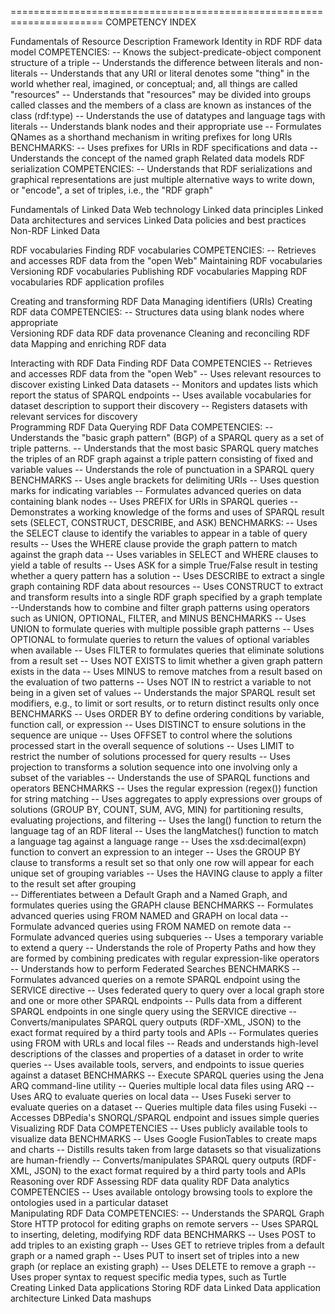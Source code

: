 ======================================================================
COMPETENCY INDEX

Fundamentals of Resource Description Framework
    Identity in RDF
    RDF data model
        COMPETENCIES:
        -- Knows the subject-predicate-object component structure of a triple
        -- Understands the difference between literals and non-literals
        -- Understands that any URI or literal denotes some "thing" in the world 
           whether real, imagined, or conceptual; and, all things are called "resources"
        -- Understands that "resources" may be divided into groups called classes and 
           the members of a class are known as instances of the class (rdf:type)
        -- Understands the use of datatypes and language tags with literals
        -- Understands blank nodes and their appropriate use
        -- Formulates QNames as a shorthand mechanism in writing prefixes for long URIs 
             BENCHMARKS:
             -- Uses prefixes for URIs in RDF specifications and data
        -- Understands the concept of the named graph
    Related data models
    RDF serialization
        COMPETENCIES:
        -- Understands that RDF serializations and graphical representations 
           are just multiple alternative ways to write down, or "encode", a set 
           of triples, i.e., the "RDF graph"
           
Fundamentals of Linked Data
    Web technology
    Linked data principles
    Linked Data architectures and services
    Linked Data policies and best practices
    Non-RDF Linked Data
    
RDF vocabularies
    Finding RDF vocabularies
        COMPETENCIES:
        -- Retrieves and accesses RDF data from the "open Web"
    Maintaining RDF vocabularies
    Versioning RDF vocabularies
    Publishing RDF vocabularies
    Mapping RDF vocabularies
    RDF application profiles
    
Creating and transforming RDF Data
    Managing identifiers (URIs)
    Creating RDF data
        COMPETENCIES:
        -- Structures data using blank nodes where appropriate    
    Versioning RDF data
    RDF data provenance
    Cleaning and reconciling RDF data
    Mapping and enriching RDF data
    
Interacting with RDF Data
    Finding RDF Data
        COMPETENCIES
        -- Retrieves and accesses RDF data from the "open Web"
        -- Uses relevant resources to discover existing Linked Data datasets
        -- Monitors and updates lists which report the status of SPARQL endpoints
        -- Uses available vocabularies for dataset description to support their
           discovery
       -- Registers datasets with relevant services for discovery        
    Programming RDF Data
    Querying RDF Data
        COMPETENCIES:
        -- Understands the "basic graph pattern" (BGP) of a SPARQL query as a 
           set of triple patterns.
        -- Understands that the most basic SPARQL query matches the triples of 
           an RDF graph against a triple pattern consisting of fixed and variable 
           values
        -- Understands the role of punctuation in a SPARQL query
             BENCHMARKS
             -- Uses angle brackets for delimiting URIs
             -- Uses question marks for indicating variables
        -- Formulates advanced queries on data containing blank nodes
        -- Uses PREFIX for URIs in SPARQL queries
        -- Demonstrates a working knowledge of the forms and uses of 
           SPARQL result sets (SELECT, CONSTRUCT, DESCRIBE, and ASK)
             BENCHMARKS:
             -- Uses the SELECT clause to identify the variables to appear 
                in a table of query results
             -- Uses the WHERE clause provide the graph pattern to match
                against the graph data
             -- Uses variables in SELECT and WHERE clauses to yield a table
                of results
             -- Uses ASK for a simple True/False result in testing whether
                a query pattern has a solution
             -- Uses DESCRIBE to extract a single graph containing RDF data
                about resources
             -- Uses CONSTRUCT to extract and transform results into a single
                RDF graph specified by a graph template
        --Understands how to combine and filter graph patterns using operators such 
          as UNION, OPTIONAL, FILTER, and MINUS
            BENCHMARKS
            -- Uses UNION to formulate queries with multiple possible graph patterns
            -- Uses OPTIONAL to formulate queries to return the values of
               optional variables when available
            -- Uses FILTER to formulates queries that eliminate solutions from a
               result set
            -- Uses NOT EXISTS to limit whether a given graph pattern exists in
               the data
            -- Uses MINUS to remove matches from a result based on the
               evaluation of two patterns
            -- Uses NOT IN to restrict a variable to not being in a given set 
               of values
        -- Understands the major SPARQL result set modifiers, e.g., to limit or
           sort results, or to return distinct results only once
             BENCHMARKS
             -- Uses ORDER BY to define ordering conditions by variable, function
                call, or expression
             -- Uses DISTINCT to ensure solutions in the sequence are unique
             -- Uses OFFSET to control where the solutions processed start in the
                overall sequence of solutions
             -- Uses LIMIT to restrict the number of solutions processed for
                query results
             -- Uses projection to transforms a solution sequence into one
                involving only a subset of the variables 
        -- Understands the use of SPARQL functions and operators
             BENCHMARKS
             -- Uses the regular expression (regex()) function for string
                matching
             -- Uses aggregates to apply expressions over groups of solutions
                (GROUP BY, COUNT, SUM, AVG, MIN) for partitioning results,
                evaluating projections, and filtering
             -- Uses the lang() function to return the language tag of an RDF
                literal
             -- Uses the langMatches() function to match a language tag against a
                language range
             -- Uses the xsd:decimal(expn) function to convert an expression to
                an integer
             -- Uses the GROUP BY clause to transforms a result set so that only
                one row will appear for each unique set of grouping variables 
             -- Uses the HAVING clause to apply a filter to the result set after
                grouping             
        -- Differentiates between a Default Graph and a Named Graph, and
           formulates queries using the GRAPH clause
             BENCHMARKS
             -- Formulates advanced queries using FROM NAMED and GRAPH on local data
             -- Formulate advanced queries using FROM NAMED on remote data
        -- Formulate advanced queries using subqueries
        -- Uses a temporary variable to extend a query
        -- Understands the role of Property Paths and how they are formed by
           combining predicates with regular expression-like operators
        -- Understands how to perform Federated Searches
             BENCHMARKS
             -- Formulates advanced queries on a remote SPARQL endpoint using the
                SERVICE directive
             -- Uses federated query to query over a local graph store and one or
                more other SPARQL endpoints
             -- Pulls data from a different SPARQL endpoints in one single query
              using the SERVICE directive
        -- Converts/manipulates SPARQL query outputs (RDF-XML, JSON) to the
           exact format required by a third party tools and APIs
        -- Formulates queries using FROM with URLs and local files
        -- Reads and understands high-level descriptions of the classes and
           properties of a dataset in order to write queries 
        -- Uses available tools, servers, and endpoints to issue queries against a dataset 
             BENCHMARKS
             -- Execute SPARQL queries using the Jena ARQ command-line utility
             -- Queries multiple local data files using ARQ
             -- Uses ARQ to evaluate queries on local data
             -- Uses Fuseki server to evaluate queries on a dataset
             -- Queries multiple data files using Fuseki
             -- Accesses DBPedia's SNORQL/SPARQL endpoint and issues simple
                queries              
    Visualizing RDF Data
        COMPETENCIES
        -- Uses publicly available tools to visualize data
             BENCHMARKS
             -- Uses Google FusionTables to create maps and charts
       -- Distills results taken from large datasets so that visualizations are
          human-friendly
       -- Converts/manipulates SPARQL query outputs (RDF-XML, JSON) to the
          exact format required by a third party tools and APIs    
    Reasoning over RDF
    Assessing RDF data quality
    RDF Data analytics
        COMPETENCIES
        -- Uses available ontology browsing tools to explore the ontologies used
           in a particular dataset    
    Manipulating RDF Data
        COMPETENCIES:
        -- Understands the SPARQL Graph Store HTTP protocol for editing 
           graphs on remote servers
        -- Uses SPARQL to inserting, deleting, modifying RDF data
             BENCHMARKS
             -- Uses POST to add triples to an existing graph
             -- Uses GET to retrieve triples from a default graph or a named graph
             -- Uses PUT to insert set of triples into a new graph (or replace an existing graph)
             -- Uses DELETE to remove a graph
             -- Uses proper syntax to request specific media types, such as Turtle              
Creating Linked Data applications
    Storing RDF data
    Linked Data application architecture
    Linked Data mashups





